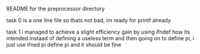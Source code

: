 README for the preprocessor directory

task 0 is a one line file so thats not bad, im ready for printf already

task 1 i managed to achieve a slight efficiency gain by using ifndef how its intended instaad of defining a useless term and then going on to define pi, i just use ifned pi define pi and it should be fine